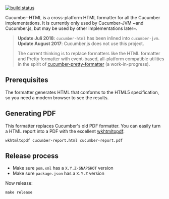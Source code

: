 [![build status](https://secure.travis-ci.org/cucumber/cucumber-html.svg)](http://travis-ci.org/cucumber/cucumber-html)

Cucumber-HTML is a cross-platform HTML formatter for all the Cucumber implementations. It is
currently only used by Cucumber-JVM ~and Cucumber.js, but may be used by other implementations later~.


> **Update Juli 2018**: `cucumber-html` has been inlined into `cucumber-jvm`. 
> **Update August 2017**: Cucumber.js does not use this project.
>
> The current thinking is to replace formatters like the HTML formatter and Pretty formatter with event-based, all-platform compatible utilities in the spirit of [cucumber-pretty-formatter](https://github.com/cucumber/cucumber-pretty-formatter) (a work-in-progress).

## Prerequisites

The formatter generates HTML that conforms to the HTML5 specification, so you need a modern browser to see the results.

## Generating PDF

This formatter replaces Cucumber's old PDF formatter. You can easily turn a HTML report into a PDF with the excellent [wkhtmltopdf](https://wkhtmltopdf.org/):

    wkhtmltopdf cucumber-report.html cucumber-report.pdf

## Release process

* Make sure `pom.xml` has a `X.Y.Z-SNAPSHOT` version
* Make sure `package.json` has a `X.Y.Z` version

Now release:

    make release
